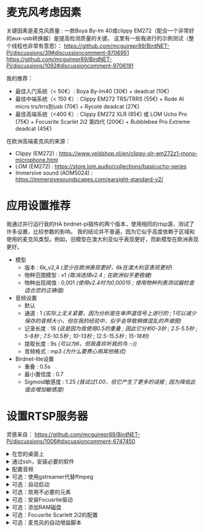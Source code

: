 # 麦克风考虑因素
关键因素是麦克风质量 : 一款Boya By-lm 40或clippy EM272（配合一个非常好的aux-usb转换器）是提高检测质量的关键。
这里有一些我进行的示例测试（整个线程也非常有意思）： https://github.com/mcguirepr89/BirdNET-Pi/discussions/39#discussioncomment-9706951 
https://github.com/mcguirepr89/BirdNET-Pi/discussions/1092#discussioncomment-9706191

我的推荐：
- 最佳入门系统（< 50€）: Boya By-lm40 (30€) + deadcat (10€)
- 最佳中端系统（< 150 €）: Clippy EM272 TRS/TRRS (55€) + Rode AI micro trs/trrs到usb (70€) + Rycote deadcat (27€)
- 最佳高端系统（<400 €）: Clippy EM272 XLR (85€) 或 LOM Ucho Pro (75€) + Focusrite Scarlet 2i2 第四代 (200€) + Bubblebee Pro Extreme deadcat (45€)

在欧洲高端麦克风的来源：
- Clippy (EM272) : https://www.veldshop.nl/en/clippy-xlr-em272z1-mono-microphone.html
- LOM (EM272) : https://store.lom.audio/collections/basicucho-series
- Immersive sound (AOM5024) : https://immersivesoundscapes.com/earsight-standard-v2/

# 应用设置推荐
我通过并行运行我的HA birdnet-pi插件的两个版本，使用相同的rtsp源，测试了许多设置，比较参数的影响。
我的结论并不普遍，因为它似乎高度依赖于区域和使用的麦克风类型。例如，旧模型在澳大利亚似乎表现更好，而新模型在欧洲表现更好。

- 模型
    - 版本 : 6k_v2,4 _(至少在欧洲表现更好，6k在澳大利亚表现更好)_
    - 物种范围模型 : v1 _(取消选择v2.4 ; 在欧洲似乎更稳健)_
    - 物种出现阈值 : 0,001 _(使用v2.4时为0,00015 ; 使用物种列表测试器检查适合您的正确值)_
- 音频设置
    - 默认
    - 通道 : 1 _(实际上无关紧要，因为分析是在单声道信号上进行的 ; 1可以减少保存的音频大小，但在我的经验中，似乎会导致稍微混乱的声谱图)_
    - 记录长度 : 18 _(这是因为我使用0.5的重叠 ; 因此它分析0-3秒 ; 2.5-5.5秒 ; 5-8秒 ; 7.5-10.5秒 ; 10-13秒 ; 12.5-15.5秒 ; 15-18秒)_
    - 提取长度 : 9s _(可以为6，但我喜欢听我的鸟 :-))_
    - 音频格式 : mp3 _(为什么要费心用其他格式)_
- Birdnet-lite设置
    - 重叠 : 0.5s
    - 最小置信度 : 0.7
    - Sigmoid敏感度 : 1.25 _(我试过1.00，但它产生了更多的误报 ; 因为降低此值会增加敏感度)_

# 设置RTSP服务器

灵感来自： https://github.com/mcguirepr89/BirdNET-Pi/discussions/1006#discussioncomment-6747450

<details>
<summary>在您的桌面上</summary>
   
- 下载imager
- 安装raspbian lite 64
</details>

<details>
<summary>通过ssh，安装必要的软件</summary>

### 
```
# 更新

sudo apt-get update -y
sudo apt-get dist-upgrade -y

# 安装RTSP服务器
sudo apt-get install -y micro ffmpeg lsof
sudo -s cd /root && wget -c https://github.com/bluenviron/mediamtx/releases/download/v1.9.1/mediamtx_v1.9.1_linux_arm64v8.tar.gz -O - | sudo tar -xz
```

</details>

<details>
<summary>配置音频</summary>

### 找到正确的设备
```
# 列出音频设备
arecord -l

# 检查音频设备参数。例如：
arecord -D hw:1,0 --dump-hw-params
```

### 添加启动脚本
sudo nano startmic.sh && chmod +x startmic.sh
```
#!/bin/bash
echo "Starting birdmic"

# 禁用千兆以太网
sudo ethtool -s eth0 speed 100 duplex full autoneg on

# 检测Scarlett 2i2卡索引 - 仅在使用该卡时相关
SCARLETT_INDEX=$(arecord -l | grep -i "Scarlett" | awk '{print $2}' | sed 's/://')

if [ -z "$SCARLETT_INDEX" ]; then
    echo "错误：未找到Scarlett 2i2！使用0作为默认值"
    SCARLETT_INDEX="0"
fi

# 首先启动mediamtx并稍等片刻以初始化
./mediamtx & 
sleep 5
    
# 运行ffmpeg
ffmpeg -nostdin -use_wallclock_as_timestamps 1 -fflags +genpts -f alsa -acodec pcm_s16be -ac 2 -ar 96000 \
-i plughw:$SCARLETT_INDEX,0 -ac 2 -f rtsp -acodec pcm_s16be rtsp://localhost:8554/birdmic -rtsp_transport tcp \
-buffer_size 512k 2>/tmp/rtsp_error &

# 设置麦克风音量
sleep 5
MICROPHONE_NAME="Line In 1 Gain" # 对于Focusrite Scarlett 2i2
sudo amixer -c 0 sset "$MICROPHONE_NAME" 40

sleep 60

# 如果存在，运行focusrite和autogain脚本
if [ -f "$HOME/focusrite.sh" ]; then
    sudo python3 -u "$HOME/focusrite.sh" >/tmp/log_focusrite 2>/tmp/log_focusrite_error &
fi

if [ -f "$HOME/autogain.py" ]; then
    sudo python3 -u "$HOME/autogain.py" >/tmp/log_autogain 2>/tmp/log_autogain_error &
fi
```

</details>

<details>
<summary>可选：使用gstreamer代替ffmpeg</summary>

```
# 安装gstreamer
sudo apt-get update
#sudo apt-get install -y \
#  gstreamer1.0-rtsp \
#  gstreamer1.0-tools \
#  gstreamer1.0-alsa \
#  gstreamer1.0-plugins-base \
#  gstreamer1.0-plugins-good \
#  gstreamer1.0-plugins-bad \
#  gstreamer1.0-plugins-ugly \
#  gstreamer1.0-libav
apt-get install libgstreamer1.0-dev libgstreamer-plugins-base1.0-dev libgstreamer-plugins-bad1.0-dev gstreamer1.0-plugins-base gstreamer1.0-plugins-good gstreamer1.0-plugins-bad gstreamer1.0-plugins-ugly gstreamer1.0-libav gstreamer1.0-tools gstreamer1.0-x gstreamer1.0-alsa gstreamer1.0-gl gstreamer1.0-gtk3 gstreamer1.0-qt5 gstreamer1.0-pulseaudio -y
```

创建一个名为rtsp_audio_server.py的脚本
```
#!/usr/bin/env python3

import gi
import sys
import logging
import os
import signal

gi.require_version('Gst', '1.0')
gi.require_version('GstRtspServer', '1.0')

from gi.repository import Gst, GstRtspServer, GLib

# 初始化GStreamer
Gst.init(None)

# 配置日志记录
LOG_FILE = "gst_rtsp_server.log"
logging.basicConfig(
    filename=LOG_FILE,
    filemode='a',
    format='%(asctime)s %(levelname)s: %(message)s',
    level=logging.DEBUG  # 设置为DEBUG以获取全面的日志记录
)
logger = logging.getLogger(__name__)

class AudioFactory(GstRtspServer.RTSPMediaFactory):
    def __init__(self):
        super(AudioFactory, self).__init__()
        self.set_shared(True)          # 允许多个客户端访问流
        self.set_latency(500)          # 将延迟增加到500毫秒，以提高流的稳定性
        self.set_suspend_mode(GstRtspServer.RTSPSuspendMode.NONE)  # 当没有客户端连接时，防止流暂停
        logger.debug("AudioFactory初始化：shared=True, latency=500ms, suspend_mode=NONE.")

    def do_create_element(self, url):
        """
        创建并返回用于流式传输音频的GStreamer管道。
        """
        pipeline_str = (
            "alsasrc device=plughw:0,0 do-timestamp=true buffer-time=2000000 latency-time=1000000 ! "  # 增加缓冲区大小
            "queue max-size-buffers=0 max-size-bytes=0 max-size-time=0 ! "         # 添加队列以处理缓冲管理
            "audioconvert ! "                                # 将音频转换为合适的格式
            "audioresample ! "                               # 如有必要，重新采样音频
            "audio/x-raw,format=S16BE,channels=2,rate=48000 ! "  # 设置音频属性（频率 = 48kHz）
            "rtpL16pay name=pay0 pt=96"                     # RTP的有效负载
        )
        logger.debug(f"创建GStreamer管道：{pipeline_str}")
        try:
            pipeline = Gst.parse_launch(pipeline_str)
            if not pipeline:
                logger.error("解析GStreamer管道失败。")
                return None
            return pipeline
        except Exception as e:
            logger.error(f"创建管道时出现异常：{e}")
            return None

class GstServer:
    def __init__(self):
        self.server = GstRtspServer.RTSPServer()
        self.server.set_service("8554")      # 设置RTSP服务器端口
        self.server.set_address("0.0.0.0")   # 监听所有网络接口
        logger.debug("RTSP服务器配置：address=0.0.0.0, port=8554.")

        factory = AudioFactory()
        mount_points = self.server.get_mount_points()
        mount_points.add_factory("/birdmic", factory)  # 挂载点
        logger.debug("工厂挂载在/birdmic.")

        self.server.attach(None)  # 将服务器附加到默认的主上下文
        logger.info("RTSP服务器已附加并运行。")

def main():
    # 创建GstServer实例
    server = GstServer()
    print("RTSP服务器正在运行于 rtsp://localhost:8554/birdmic")
    logger.info("RTSP服务器正在运行于 rtsp://localhost:8554/birdmic")

    # 设置主循环并进行适当的日志记录
    loop = GLib.MainLoop()

    # 处理终止信号以确保优雅关闭
    def shutdown(signum, frame):
        logger.info(f"由于信号{signum}关闭RTSP服务器。")
        print("\n关闭RTSP服务器。")
        loop.quit()

    # 注册信号处理程序以优雅终止
    signal.signal(signal.SIGINT, shutdown)
    signal.signal(signal.SIGTERM, shutdown)

    try:
        loop.run()
    except Exception as e:
        logger.error(f"主循环遇到异常：{e}")
    finally:
        logger.info("RTSP服务器已关闭。")

if __name__ == "__main__":
    # 确保日志文件存在
    if not os.path.exists(LOG_FILE):
        open(LOG_FILE, 'w').close()

    main()
```

</details>

<details>
<summary>可选：自动启动</summary>

```
chmod +x startmic.sh
crontab -e # 选择 nano 作为您的编辑器
```
粘贴 `@reboot $HOME/startmic.sh` 然后保存并退出nano。
重启Pi并再次使用VLC测试以确保RTSP流是实时的。

</details>

<details>
<summary>可选：禁用不必要的元素</summary>

- 优化config.txt

sudo nano /boot/firmware/config.txt
```
# 启用音频和USB优化
dtparam=audio=off          # 禁用默认的板载音频以防止冲突
dtoverlay=disable-bt        # 禁用板载蓝牙以减少USB带宽使用
dtoverlay=disable-wifi      # 禁用板载wifi
# 限制以太网至100 Mbps（禁用千兆以太网）
dtparam=eth_max_speed=100
# USB优化
dwc_otg.fiq_fix_enable=1    # 启用FIQ（快速中断）处理以提高USB性能
max_usb_current=1           # 增加可用的USB电流（如果Scarlett通过USB供电则需要）
# 额外的音频设置（用于低延迟操作）
avoid_pwm_pll=1             # 使用更稳定的PLL作为音频时钟
# 可选：如果不需要，可以关闭HDMI和其他设置
hdmi_blanking=1             # 禁用HDMI（节省电力并减少干扰）
```

- 禁用无用服务

```

# 禁用无用服务
sudo systemctl disable hciuart
sudo systemctl disable bluetooth
sudo systemctl disable triggerhappy
sudo systemctl disable avahi-daemon
sudo systemctl disable dphys-swapfile
sudo systemctl disable hciuart.service

# 禁用蓝牙
for element in bluetooth btbcm hci_uart btintel btrtl btusb; do
    sudo sed -i "/$element/d" /etc/modprobe.d/raspi-blacklist.conf
    echo "blacklist $element" | sudo tee -a /etc/modprobe.d/raspi-blacklist.conf
done

# 在您的Raspberry Pi上禁用视频（包括V4L2）
for element in bcm2835_v4l2 bcm2835_codec bcm2835_isp videobuf2_vmalloc videobuf2_memops videobuf2_v4l2 videobuf2_common videodev; do
    sudo sed -i "/$element/d" /etc/modprobe.d/raspi-blacklist.conf
    echo "blacklist $element" | sudo tee -a /etc/modprobe.d/raspi-blacklist.conf
done

# 禁用WiFi电源管理
sudo iw dev wlan0 set power_save off
for element in brcmfmac brcmutil; do
    sudo sed -i "/$element/d" /etc/modprobe.d/raspi-blacklist.conf
    echo "blacklist $element" | sudo tee -a /etc/modprobe.d/raspi-blacklist.conf
done

# 禁用USB电源管理
echo 'on' | sudo tee /sys/bus/usb/devices/usb*/power/control

# 防止树莓派进入电源节省模式
sudo apt update
sudo apt install -y cpufrequtils
echo 'GOVERNOR="performance"' | sudo tee /etc/default/cpufrequtils
sudo systemctl disable ondemand
sudo systemctl stop ondemand

```

</details>

<details>
<summary>可选：安装Focusrite驱动</summary>
    
```
sudo apt-get install make linux-headers-$(uname -r)
curl -LO https://github.com/geoffreybennett/scarlett-gen2/releases/download/v6.9-v1.3/snd-usb-audio-kmod-6.6-v1.3.tar.gz
tar -xzf snd-usb-audio-kmod-6.6-v1.3.tar.gz
cd snd-usb-audio-kmod-6.6-v1.3
KSRCDIR=/lib/modules/$(uname -r)/build
make -j4 -C $KSRCDIR M=$(pwd) clean
make -j4 -C $KSRCDIR M=$(pwd)
sudo make -j4 -C $KSRCDIR M=$(pwd) INSTALL_MOD_DIR=updates/snd-usb-audio modules_install
sudo depmod
sudo reboot
dmesg | grep -A 5 -B 5 -i focusrite
```

</details>

<details>
<summary>可选：添加RAM磁盘</summary>
    
```
sudo cp /usr/share/systemd/tmp.mount /etc/systemd/system/tmp.mount
sudo systemctl enable tmp.mount
sudo systemctl start tmp.mount
```

</details>

<details>
<summary>可选：Focusrite Scarlett 2i2的配置</summary>

在"$HOME/focusrite.sh"中添加这个内容并chmod +x "$HOME/focusrite.sh"
https://github.com/alexbelgium/Birdnet-tools/blob/main/focusrite.sh

</details>

<details>
<summary>可选：麦克风的自动增益脚本</summary>

在"$HOME/autogain.py"中添加这个内容并chmod +x "$HOME/autogain.py"
见：https://github.com/alexbelgium/Birdnet-tools/blob/main/autogain.py

</details>